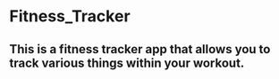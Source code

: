 # Fitness_Tracker
## This is a fitness tracker app that allows you to track various things within your workout.
